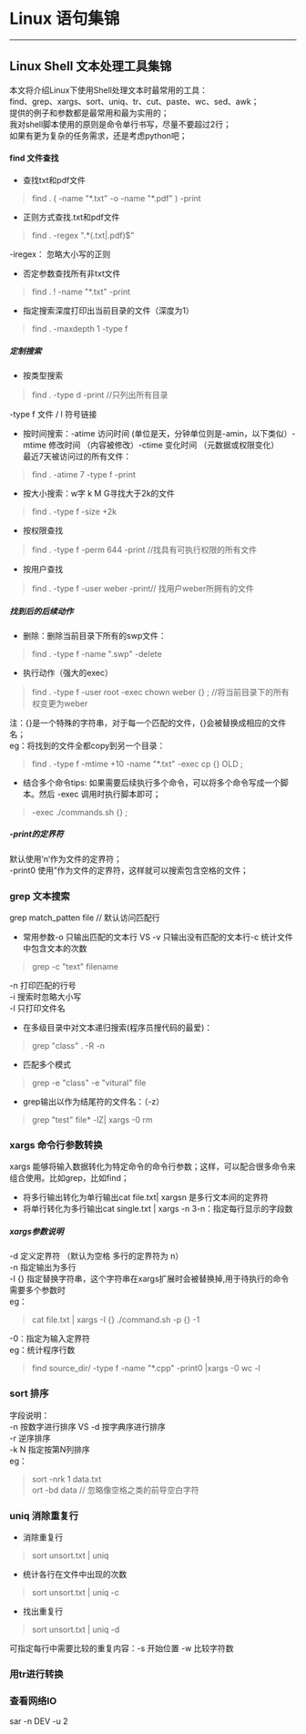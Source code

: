 # Linux 语句集锦
***
## Linux Shell 文本处理工具集锦
本文将介绍Linux下使用Shell处理文本时最常用的工具：  
find、grep、xargs、sort、uniq、tr、cut、paste、wc、sed、awk；  
提供的例子和参数都是最常用和最为实用的；  
我对shell脚本使用的原则是命令单行书写，尽量不要超过2行；  
如果有更为复杂的任务需求，还是考虑python吧；  
#### find 文件查找
* 查找txt和pdf文件  
> find . ( -name "\*.txt" -o -name "\*.pdf" ) -print

* 正则方式查找.txt和pdf文件
> find . -regex  ".\*(.txt|.pdf)$"  

 -iregex： 忽略大小写的正则
* 否定参数查找所有非txt文件
> find . ! -name "\*.txt" -print  

* 指定搜索深度打印出当前目录的文件（深度为1）
> find . -maxdepth 1 -type f  

##### 定制搜索
* 按类型搜索  
> find . -type d -print  //只列出所有目录  

 -type f 文件 / l 符号链接  
* 按时间搜索：-atime 访问时间 (单位是天，分钟单位则是-amin，以下类似）-mtime 修改时间 （内容被修改）-ctime 变化时间 （元数据或权限变化）  
    最近7天被访问过的所有文件：  
> find . -atime 7 -type f -print

* 按大小搜索：w字 k M G寻找大于2k的文件
> find . -type f -size +2k

* 按权限查找
> find . -type f -perm 644 -print //找具有可执行权限的所有文件

* 按用户查找
> find . -type f -user weber -print// 找用户weber所拥有的文件

##### 找到后的后续动作  
* 删除：删除当前目录下所有的swp文件：
> find . -type f -name ".swp" -delete  

* 执行动作（强大的exec）
> find . -type f -user root -exec chown weber {} ; //将当前目录下的所有权变更为weber

 注：{}是一个特殊的字符串，对于每一个匹配的文件，{}会被替换成相应的文件名；  
 eg：将找到的文件全都copy到另一个目录：
> find . -type f -mtime +10 -name "\*.txt" -exec cp {} OLD ;

* 结合多个命令tips: 如果需要后续执行多个命令，可以将多个命令写成一个脚本。然后 -exec 调用时执行脚本即可；   
> -exec ./commands.sh {} \;

##### -print的定界符  
默认使用’n’作为文件的定界符；  
-print0 使用”作为文件的定界符，这样就可以搜索包含空格的文件；  
### grep 文本搜索
grep match_patten file // 默认访问匹配行  
* 常用参数-o 只输出匹配的文本行 VS -v 只输出没有匹配的文本行-c 统计文件中包含文本的次数  
> grep -c "text" filename  

 -n 打印匹配的行号  
 -i 搜索时忽略大小写  
 -l 只打印文件名    
* 在多级目录中对文本递归搜索(程序员搜代码的最爱)：  
> grep "class" . -R -n  

* 匹配多个模式  
> grep -e "class" -e "vitural" file  

* grep输出以作为结尾符的文件名：（-z）  
> grep "test" file\* -lZ| xargs -0 rm  

### xargs 命令行参数转换  
xargs 能够将输入数据转化为特定命令的命令行参数；这样，可以配合很多命令来组合使用。比如grep，比如find；  
* 将多行输出转化为单行输出cat file.txt| xargsn 是多行文本间的定界符  
* 将单行转化为多行输出cat single.txt | xargs -n 3-n：指定每行显示的字段数  
##### xargs参数说明  
-d 定义定界符 （默认为空格 多行的定界符为 n）  
-n 指定输出为多行  
-I {} 指定替换字符串，这个字符串在xargs扩展时会被替换掉,用于待执行的命令需要多个参数时  
eg：  
> cat file.txt | xargs -I {} ./command.sh -p {} -1  

 -0：指定为输入定界符  
 eg：统计程序行数  
> find source_dir/ -type f -name "\*.cpp" -print0 |xargs -0 wc -l

### sort 排序  
字段说明：  
-n 按数字进行排序 VS -d 按字典序进行排序  
-r 逆序排序  
-k N 指定按第N列排序  
eg：  
> sort -nrk 1 data.txt  
> ort -bd data // 忽略像空格之类的前导空白字符  

### uniq 消除重复行  
* 消除重复行  
> sort unsort.txt | uniq

* 统计各行在文件中出现的次数  
> sort unsort.txt | uniq -c  

* 找出重复行  
> sort unsort.txt | uniq -d

 可指定每行中需要比较的重复内容：-s 开始位置 -w 比较字符数  

### 用tr进行转换  


### 查看网络IO
sar -n DEV -u 2